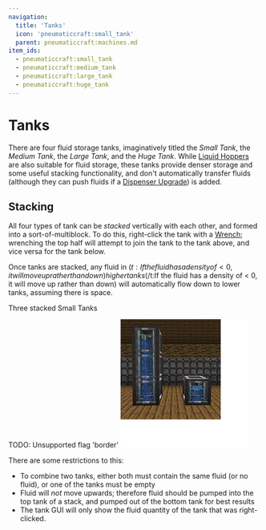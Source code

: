 ```yaml
---
navigation:
  title: 'Tanks'
  icon: 'pneumaticcraft:small_tank'
  parent: pneumaticcraft:machines.md
item_ids:
  - pneumaticcraft:small_tank
  - pneumaticcraft:medium_tank
  - pneumaticcraft:large_tank
  - pneumaticcraft:huge_tank
---
```


# Tanks

There are four fluid storage tanks, imaginatively titled the _Small Tank_, the _Medium Tank_, the _Large Tank_, and the _Huge Tank_. While [Liquid Hoppers](./liquid_hopper.md) are also suitable for fluid storage, these tanks provide denser storage and some useful stacking functionality, and don't automatically transfer fluids (although they can push fluids if a [Dispenser Upgrade](../base_concepts/upgrades.md#dispenser)) is added.

## Stacking

All four types of tank can be _stacked_ vertically with each other, and formed into a sort-of-multiblock. To do this, right-click the tank with a [Wrench](../tools/pneumatic_wrench.md); wrenching the top half will attempt to join the tank to the tank above, and vice versa for the tank below.

Once tanks are stacked, any fluid in <Color id='dark_purple'>$(t:If the fluid has a density of < 0, it will move up rather than down)higher tanks$(/t:If the fluid has a density of < 0, it will move up rather than down)</Color> will automatically flow down to lower tanks, assuming there is space.

Three stacked Small Tanks

TODO: Unsupported flag 'border'
![](small_tanks.png)

There are some restrictions to this:

- To combine two tanks, either both must contain the same fluid (or no fluid), or one of the tanks must be empty
- Fluid will _not_ move upwards; therefore fluid should be pumped into the top tank of a stack, and pumped out of the bottom tank for best results
- The tank GUI will only show the fluid quantity of the tank that was right-clicked.

<Recipe id="pneumaticcraft:small_tank" />

<Recipe id="pneumaticcraft:medium_tank" />

<Recipe id="pneumaticcraft:large_tank" />

<Recipe id="pneumaticcraft:huge_tank" />
